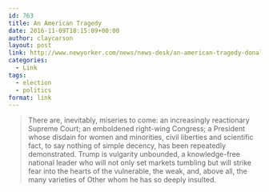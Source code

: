 ```yaml
---
id: 763
title: An American Tragedy
date: 2016-11-09T18:15:09+00:00
author: claycarson
layout: post
link: http://www.newyorker.com/news/news-desk/an-american-tragedy-donald-trump
categories: 
  - Link
tags:
  - election
  - politics
format: link
---
```

> There are, inevitably, miseries to come: an increasingly reactionary Supreme Court; an emboldened right-wing Congress; a President whose disdain for women and minorities, civil liberties and scientific fact, to say nothing of simple decency, has been repeatedly demonstrated. Trump is vulgarity unbounded, a knowledge-free national leader who will not only set markets tumbling but will strike fear into the hearts of the vulnerable, the weak, and, above all, the many varieties of Other whom he has so deeply insulted.